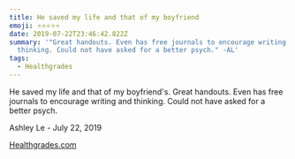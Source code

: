 ```yaml
---
title: He saved my life and that of my boyfriend
emoji: ⭐⭐⭐⭐⭐
date: 2019-07-22T23:46:42.822Z
summary: '"Great handouts. Even has free journals to encourage writing and
  thinking. Could not have asked for a better psych." -AL'
tags:
  - Healthgrades
---
```

He saved my life and that of my boyfriend's. Great handouts. Even has free journals to encourage writing and thinking. Could not have asked for a better psych.

Ashley Le - July 22, 2019

[Healthgrades.com](https://www.healthgrades.com/physician/dr-anthony-duk-23s7g)